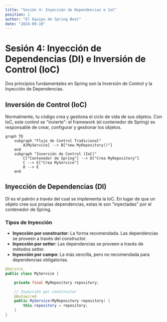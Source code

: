 ```yaml
---
title: "Sesión 4: Inyección de Dependencias e IoC"
position: 1
author: "El Equipo de Spring Boot"
date: "2024-09-10"
---
```


# Sesión 4: Inyección de Dependencias (DI) e Inversión de Control (IoC)

Dos principios fundamentales en Spring son la Inversión de Control y la Inyección de Dependencias.

## Inversión de Control (IoC)

Normalmente, tu código crea y gestiona el ciclo de vida de sus objetos. Con IoC, este control se "invierte": el framework (el contenedor de Spring) es responsable de crear, configurar y gestionar los objetos.

```mermaid
graph TD
    subgraph "Flujo de Control Tradicional"
        A[MyService] --> B["new MyRepository()"]
    end
    subgraph "Inversión de Control (IoC)"
        C["Contenedor de Spring"] --> D["Crea MyRepository"]
        C --> E["Crea MyService"]
        D --> E
    end
```

## Inyección de Dependencias (DI)

DI es el patrón a través del cual se implementa la IoC. En lugar de que un objeto cree sus propias dependencias, estas le son "inyectadas" por el contenedor de Spring.

### Tipos de Inyección
- **Inyección por constructor**: La forma recomendada. Las dependencias se proveen a través del constructor.
- **Inyección por setter**: Las dependencias se proveen a través de métodos setter.
- **Inyección por campo**: La más sencilla, pero no recomendada para dependencias obligatorias.

```java
@Service
public class MyService {

    private final MyRepository repository;

    // Inyección por constructor
    @Autowired
    public MyService(MyRepository repository) {
        this.repository = repository;
    }
}
```